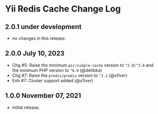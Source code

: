 # Yii Redis Cache Change Log

## 2.0.1 under development

- no changes in this release.

## 2.0.0 July 10, 2023

- Chg #5: Raise the minimum `psr/simple-cache` version to `^2.0|^3.0` and the minimum PHP version to `^8.0` (@dehbka)
- Chg #7: Raise the `predis/predis` version to `^2.1` (@s1lver)
- Enh #7: Cluster support added (@s1lver)

## 1.0.0 November 07, 2021

- Initial release.
